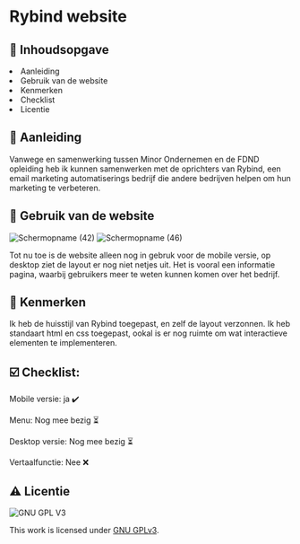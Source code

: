 # Rybind website

## 📖 Inhoudsopgave

<li> Aanleiding </li>
<li> Gebruik van de website </li>
<li> Kenmerken </li>
<li> Checklist </li>
<li> Licentie </li>

## 🚀 Aanleiding
Vanwege en samenwerking tussen Minor Ondernemen en de FDND opleiding heb ik kunnen samenwerken met de oprichters van Rybind, een email marketing automatiserings bedrijf die andere bedrijven helpen om hun marketing te verbeteren.

## 📲 Gebruik van de website
![Schermopname (42)](https://user-images.githubusercontent.com/112855854/214010436-45e62216-65dc-4f1e-a6f7-6dd3ae7bd722.png)
![Schermopname (46)](https://user-images.githubusercontent.com/112855854/214832198-5e4ca1f5-b94e-4512-a12d-454f3231b0c1.png)


Tot nu toe is de website alleen nog in gebruk voor de mobile versie, op desktop ziet de layout er nog niet netjes uit. Het is vooral een informatie pagina, waarbij gebruikers meer te weten kunnen komen over het bedrijf.

## 🔎 Kenmerken
Ik heb de huisstijl van Rybind toegepast, en zelf de layout verzonnen. Ik heb standaart html en css toegepast, ookal is er nog ruimte om wat interactieve elementen te implementeren.

## ☑️ Checklist:
Mobile versie: ja ✔️

Menu: Nog mee bezig ⏳

Desktop versie: Nog mee bezig ⏳

Vertaalfunctie: Nee ❌


## ⚠️ Licentie

![GNU GPL V3](https://www.gnu.org/graphics/gplv3-127x51.png)

This work is licensed under [GNU GPLv3](./LICENSE).
